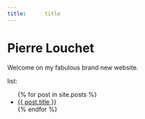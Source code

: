 ```yaml
---
title:		title
---
```


Pierre Louchet
==============

Welcome on my fabulous brand new website.

list:
<ul>
  {% for post in site.posts %}
    <li>
      <a href="..{{ post.url }}">{{ post.title }}</a>
    </li>
  {% endfor %}
</ul>
